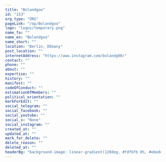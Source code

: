 ```yaml
---
title: "Bolandgoo"
id: "153"
org_type: "ORG"
pageLink: "/op/Bolandgoo"
logo: "logos/temporary.png"
name_fa: ""
name_en: "Bolandgoo"
name_short: ""
location: "Berlin, DEmany"
post_location: ""
internetAddress: "https://www.instagram.com/bolandg00/"
contact: ""
phone: ""
about: ""
expertise: ""
history: ""
manifest: ""
codeOfConduct: ""
estimationOfMembers: ""
political_orientation: ""
markForEdit: ""
social_telegram: ""
social_facebook: ""
social_youtube: ""
social_x: "None"
social_instagram: ""
created_at: ""
updated_at: ""
mark_for_delete: ""
delete_reason: ""
deleted_at: ""
headerBg: "background-image: linear-gradient(120deg, #fdfbfb 0%, #ebedee 100%);"
---
```


